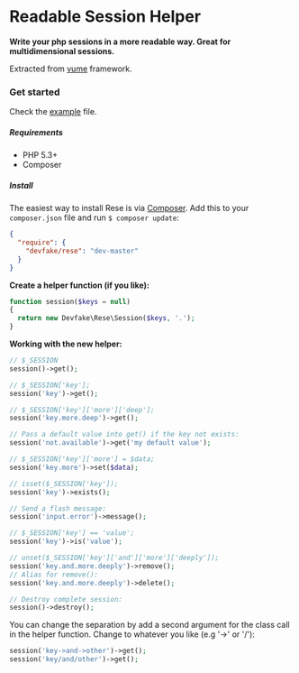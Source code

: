 Readable Session Helper
=======================

**Write your php sessions in a more readable way. Great for multidimensional sessions.**

Extracted from [vume](https://github.com/devfake/vume) framework.

### Get started

Check the [example](https://github.com/devfake/Readable-Session-Helper/blob/master/example.php) file.

##### Requirements 

* PHP 5.3+
* Composer

##### Install

The easiest way to install Rese is via [Composer](https://getcomposer.org/). Add this to your `composer.json` file and run `$ composer update`:

```json
{
  "require": {
    "devfake/rese": "dev-master"
  }
}
```

**Create a helper function (if you like):**

```php
function session($keys = null)
{
  return new Devfake\Rese\Session($keys, '.');
}
```

**Working with the new helper:**

```php
// $_SESSION
session()->get();

// $_SESSION['key'];
session('key')->get();

// $_SESSION['key']['more']['deep'];
session('key.more.deep')->get();

// Pass a default value into get() if the key not exists:
session('not.available')->get('my default value');

// $_SESSION['key']['more'] = $data;
session('key.more')->set($data);

// isset($_SESSION['key']);
session('key')->exists();

// Send a flash message:
session('input.error')->message();

// $_SESSION['key'] == 'value';
session('key')->is('value');

// unset($_SESSION['key']['and']['more']['deeply']);
session('key.and.more.deeply')->remove();
// Alias for remove():
session('key.and.more.deeply')->delete();

// Destroy complete session:
session()->destroy();
```

You can change the separation by add a second argument for the class call in the helper function.
Change to whatever you like (e.g '->' or '/'):

```php
session('key->and->other')->get();
session('key/and/other')->get();
```
